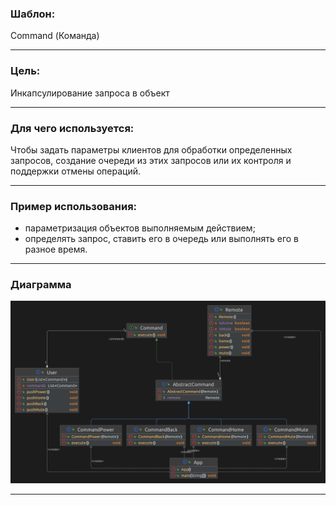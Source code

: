 ### Шаблон:

Command (Команда)

----------------------------------------------------------------------------------------------------------------------
### Цель:

Инкапсулирование запроса в объект

----------------------------------------------------------------------------------------------------------------------
### Для чего используется:

Чтобы задать параметры клиентов для обработки определенных запросов, создание очереди из этих запросов
или их контроля и поддержки отмены операций.

----------------------------------------------------------------------------------------------------------------------
### Пример использования:

- параметризация объектов выполняемым действием;
- определять запрос, ставить его в очередь или выполнять его в разное время.

----------------------------------------------------------------------------------------------------------------------
### Диаграмма

![command.png](..%2F..%2F..%2Fdiagrams%2Fcommand.png)

----------------------------------------------------------------------------------------------------------------------